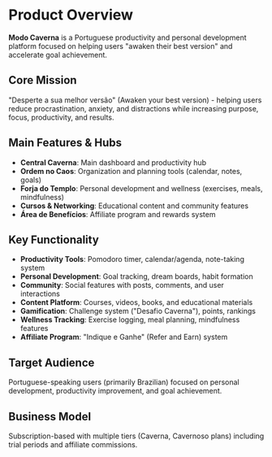 # Product Overview

**Modo Caverna** is a Portuguese productivity and personal development platform focused on helping users "awaken their best version" and accelerate goal achievement.

## Core Mission
"Desperte a sua melhor versão" (Awaken your best version) - helping users reduce procrastination, anxiety, and distractions while increasing purpose, focus, productivity, and results.

## Main Features & Hubs
- **Central Caverna**: Main dashboard and productivity hub
- **Ordem no Caos**: Organization and planning tools (calendar, notes, goals)
- **Forja do Templo**: Personal development and wellness (exercises, meals, mindfulness)
- **Cursos & Networking**: Educational content and community features
- **Área de Benefícios**: Affiliate program and rewards system

## Key Functionality
- **Productivity Tools**: Pomodoro timer, calendar/agenda, note-taking system
- **Personal Development**: Goal tracking, dream boards, habit formation
- **Community**: Social features with posts, comments, and user interactions  
- **Content Platform**: Courses, videos, books, and educational materials
- **Gamification**: Challenge system ("Desafio Caverna"), points, rankings
- **Wellness Tracking**: Exercise logging, meal planning, mindfulness features
- **Affiliate Program**: "Indique e Ganhe" (Refer and Earn) system

## Target Audience
Portuguese-speaking users (primarily Brazilian) focused on personal development, productivity improvement, and goal achievement.

## Business Model
Subscription-based with multiple tiers (Caverna, Cavernoso plans) including trial periods and affiliate commissions.